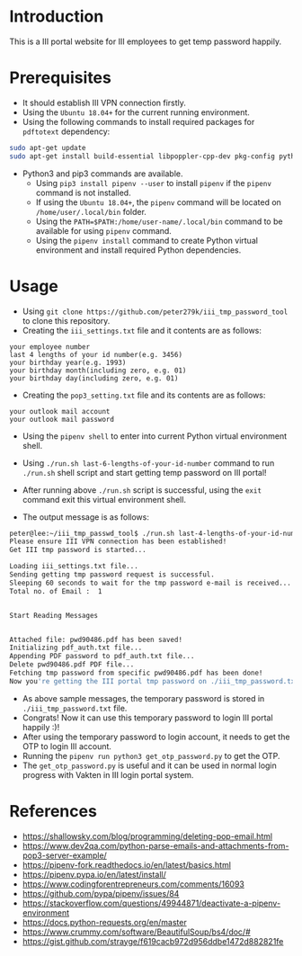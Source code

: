 # Introduction

This is a III portal website for III employees to get temp password happily.

# Prerequisites

- It should establish III VPN connection firstly.
- Using the `Ubuntu 18.04+` for the current running environment.
- Using the following commands to install required packages for `pdftotext` dependency:

```Bash
sudo apt-get update
sudo apt-get install build-essential libpoppler-cpp-dev pkg-config python3-dev
```

- Python3 and pip3 commands are available.
    - Using `pip3 install pipenv --user` to install `pipenv` if the `pipenv` command is not installed.
    - If using the `Ubuntu 18.04+`, the `pipenv` command will be located on `/home/user/.local/bin` folder.
    - Using the `PATH=$PATH:/home/user-name/.local/bin` command to be available for using `pipenv` command.
    - Using the `pipenv install` command to create Python virtual environment and install required Python dependencies.

# Usage

- Using `git clone https://github.com/peter279k/iii_tmp_password_tool` to clone this repository.
- Creating the `iii_settings.txt` file and it contents are as follows:

```
your employee number
last 4 lengths of your id number(e.g. 3456)
your birthday year(e.g. 1993)
your birthday month(including zero, e.g. 01)
your birthday day(including zero, e.g. 01)
```

- Creating the `pop3_setting.txt` file and its contents are as follows:

```
your outlook mail account
your outlook mail password
```

- Using the `pipenv shell` to enter into current Python virtual environment shell.
- Using `./run.sh last-6-lengths-of-your-id-number` command to run `./run.sh` shell script and start getting temp password on III portal!
- After running above `./run.sh` script is successful, using the `exit` command exit this virtual environment shell.

- The output message is as follows:

```Bash
peter@lee:~/iii_tmp_passwd_tool$ ./run.sh last-4-lengths-of-your-id-number
Please ensure III VPN connection has been established!
Get III tmp password is started...

Loading iii_settings.txt file...
Sending getting tmp password request is successful.
Sleeping 60 seconds to wait for the tmp password e-mail is received...
Total no. of Email :  1


Start Reading Messages


Attached file: pwd90486.pdf has been saved!
Initializing pdf_auth.txt file...
Appending PDF password to pdf_auth.txt file...
Delete pwd90486.pdf PDF file...
Fetching tmp password from specific pwd90486.pdf has been done!
Now you're getting the III portal tmp password on ./iii_tmp_password.txt file!!
```

- As above sample messages, the temporary password is stored in `./iii_tmp_password.txt` file.
- Congrats! Now it can use this temporary password to login III portal happily :)!
- After using the temporary password to login account, it needs to get the OTP to login III account.
- Running the `pipenv run python3 get_otp_password.py` to get the OTP.
- The `get_otp_password.py` is useful and it can be used in normal login progress with Vakten in III login portal system.

# References

- https://shallowsky.com/blog/programming/deleting-pop-email.html
- https://www.dev2qa.com/python-parse-emails-and-attachments-from-pop3-server-example/
- https://pipenv-fork.readthedocs.io/en/latest/basics.html
- https://pipenv.pypa.io/en/latest/install/
- https://www.codingforentrepreneurs.com/comments/16093
- https://github.com/pypa/pipenv/issues/84
- https://stackoverflow.com/questions/49944871/deactivate-a-pipenv-environment
- https://docs.python-requests.org/en/master
- https://www.crummy.com/software/BeautifulSoup/bs4/doc/#
- https://gist.github.com/strayge/f619cacb972d956ddbe1472d882821fe

